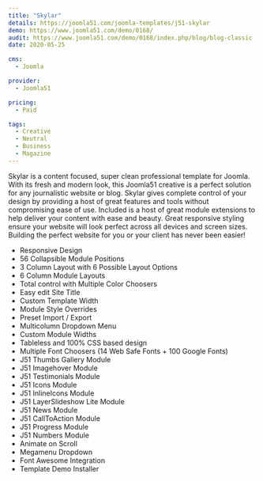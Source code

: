 ```yaml
---
title: "Skylar"
details: https://joomla51.com/joomla-templates/j51-skylar
demo: https://www.joomla51.com/demo/0168/
audit: https://www.joomla51.com/demo/0168/index.php/blog/blog-classic
date: 2020-05-25

cms: 
  - Joomla

provider:
  - Joomla51

pricing:
  - Paid

tags:
  - Creative
  - Neutral
  - Business
  - Magazine
---
```


Skylar is a content focused, super clean professional template for Joomla. With its fresh and modern look, this Joomla51 creative is a perfect solution for any journalistic website or blog. Skylar gives complete control of your design by providing a host of great features and tools without compromising ease of use. Included is a host of great module extensions to help deliver your content with ease and beauty. Great responsive styling ensure your website will look perfect across all devices and screen sizes. Building the perfect website for you or your client has never been easier!

- Responsive Design
- 56 Collapsible Module Positions
- 3 Column Layout with 6 Possible Layout Options
- 6 Column Module Layouts
- Total control with Multiple Color Choosers
- Easy edit Site Title
- Custom Template Width
- Module Style Overrides
- Preset Import / Export
- Multicolumn Dropdown Menu
- Custom Module Widths
- Tableless and 100% CSS based design
- Multiple Font Choosers (14 Web Safe Fonts + 100 Google Fonts)
- J51 Thumbs Gallery Module
- J51 Imagehover Module
- J51 Testimonials Module
- J51 Icons Module
- J51 InlineIcons Module
- J51 LayerSlideshow Lite Module
- J51 News Module
- J51 CallToAction Module
- J51 Progress Module
- J51 Numbers Module
- Animate on Scroll
- Megamenu Dropdown
- Font Awesome Integration
- Template Demo Installer


